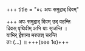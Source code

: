 +++
title = "०८ अपः समुद्राद् दिवम्"

+++
अपः समुद्राद् दिवम् उद् वहन्ति  
दिवस् पृथिवीम् अभि याः सृजन्ति ।  
याभिर् ईशाना मरुतश् चरन्ति  
ताः (…) ॥ +++(see 1e)+++